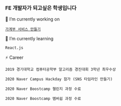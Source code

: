 ### FE 개발자가 되고싶은 학생입니다
🔭 I’m currently working on

[`가계부 서비스 만들기`](https://github.com/boostcamp-2020/Project16-E-Account-Book)


🌱 I’m currently learning

`React.js`


⚡ Career

`2019 경기대학교 컴퓨터공학부 알고리즘 경진대회 3학년 최우수상`

`2020 Naver Campus Hackday 참가 (SNS 타임라인 만들기)`

`2020 Naver Boostcamp 챌린지 과정 수료`

`2020 Naver Boostcamp 멤버쉽 과정 수료`


<!--
**leejiwoo2002/leejiwoo2002** is a ✨ _special_ ✨ repository because its `README.md` (this file) appears on your GitHub profile.

Here are some ideas to get you started:

- 👯 I’m looking to collaborate on ...
- 🤔 I’m looking for help with ...
- 💬 Ask me about ...
- 📫 How to reach me: ...
- 😄 Pronouns: ...
- ⚡ Fun fact: ...
-->




